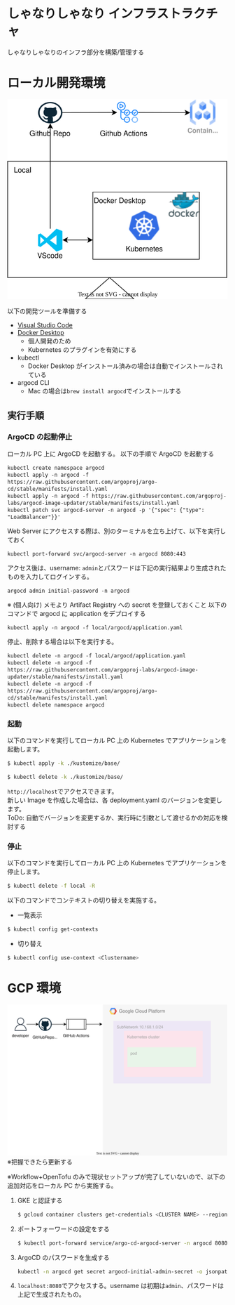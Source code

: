 # しゃなりしゃなり インフラストラクチャ

しゃなりしゃなりのインフラ部分を構築/管理する

# ローカル開発環境

![](img/local_development.drawio.svg)

以下の開発ツールを準備する

- [Visual Studio Code](https://azure.microsoft.com/ja-jp/products/visual-studio-code)
- [Docker Desktop](https://www.docker.com/ja-jp/products/personal/)
  - 個人開発のため
  - Kubernetes のプラグインを有効にする
- kubectl
  - Docker Desktop がインストール済みの場合は自動でインストールされている
- argocd CLI
  - Mac の場合は`brew install argocd`でインストールする

## 実行手順

### ArgoCD の起動停止

ローカル PC 上に ArgoCD を起動する。
以下の手順で ArgoCD を起動する

```
kubectl create namespace argocd
kubectl apply -n argocd -f https://raw.githubusercontent.com/argoproj/argo-cd/stable/manifests/install.yaml
kubectl apply -n argocd -f https://raw.githubusercontent.com/argoproj-labs/argocd-image-updater/stable/manifests/install.yaml
kubectl patch svc argocd-server -n argocd -p '{"spec": {"type": "LoadBalancer"}}'
```

Web Server にアクセスする際は、別のターミナルを立ち上げて、以下を実行しておく

```
kubectl port-forward svc/argocd-server -n argocd 8080:443
```

アクセス後は、username: `admin`とパスワードは下記の実行結果より生成されたものを入力してログインする。

```
argocd admin initial-password -n argocd
```

※ (個人向け) メモより Artifact Registry への secret を登録しておくこと
以下のコマンドで argocd に application をデプロイする

```
kubectl apply -n argocd -f local/argocd/application.yaml
```

停止、削除する場合は以下を実行する。

```
kubectl delete -n argocd -f local/argocd/application.yaml
kubectl delete -n argocd -f https://raw.githubusercontent.com/argoproj-labs/argocd-image-updater/stable/manifests/install.yaml
kubectl delete -n argocd -f https://raw.githubusercontent.com/argoproj/argo-cd/stable/manifests/install.yaml
kubectl delete namespace argocd
```

### 起動

以下のコマンドを実行してローカル PC 上の Kubernetes でアプリケーションを起動します。

```bash
$ kubectl apply -k ./kustomize/base/
```

```bash
$ kubectl delete -k ./kustomize/base/
```

`http://localhost`でアクセスできます。  
新しい Image を作成した場合は、各 deployment.yaml のバージョンを変更します。  
ToDo: 自動でバージョンを変更するか、実行時に引数として渡せるかの対応を検討する

### 停止

以下のコマンドを実行してローカル PC 上の Kubernetes でアプリケーションを停止します。

```bash
$ kubectl delete -f local -R
```

以下のコマンドでコンテキストの切り替えを実施する。

- 一覧表示

```bash
$ kubectl config get-contexts
```

- 切り替え

```bash
$ kubectl config use-context <Clustername>
```

# GCP 環境

![](img/gcp_environment.drawio.svg)
※把握できたら更新する

※Workflow+OpenTofu のみで現状セットアップが完了していないので、以下の追加対応をローカル PC から実施する。

1. GKE と認証する

   ```bash
   $ gcloud container clusters get-credentials <CLUSTER NAME> --region <REGION>     --project <PROJECT NAME>
   ```

1. ポートフォーワードの設定をする

   ```bash
   $ kubectl port-forward service/argo-cd-argocd-server -n argocd 8080:443
   ```

1. ArgoCD のパスワードを生成する

   ```bash
   kubectl -n argocd get secret argocd-initial-admin-secret -o jsonpath="{.data.    password}" | base64 -d
   ```

1. `localhost:8080`でアクセスする。username は初期は`admin`、パスワードは上記で生成されたもの。
